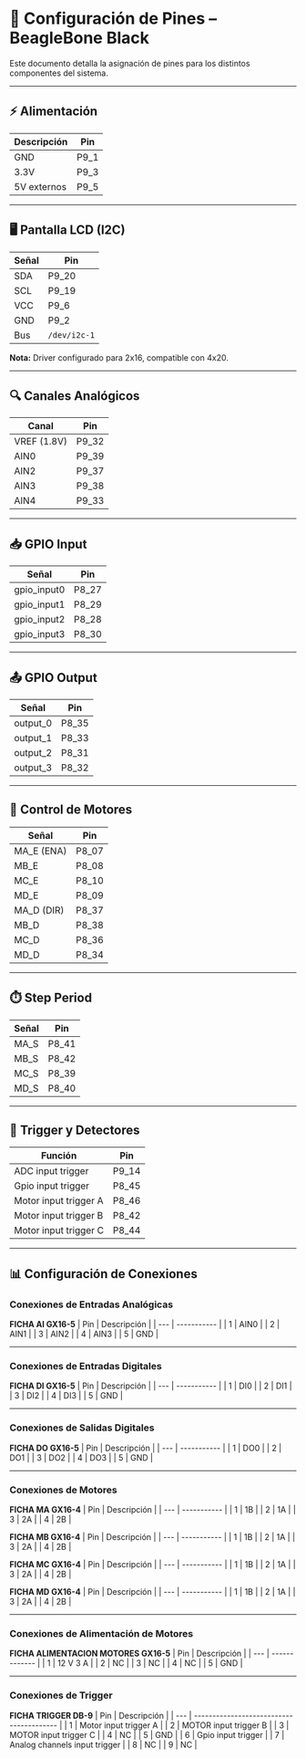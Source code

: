 # 🧰 Configuración de Pines – BeagleBone Black

Este documento detalla la asignación de pines para los distintos componentes del sistema.

---

## ⚡ Alimentación
| Descripción   | Pin     |
|---------------|---------|
| GND           | P9_1    |
| 3.3V          | P9_3    |
| 5V externos   | P9_5    |

---

## 🖥️ Pantalla LCD (I2C)
| Señal | Pin    |
|-------|--------|
| SDA   | P9_20 |
| SCL   | P9_19 |
| VCC   | P9_6  |
| GND   | P9_2  |
| Bus   | `/dev/i2c-1` |

**Nota:** Driver configurado para 2x16, compatible con 4x20.

---

## 🔍 Canales Analógicos
| Canal       | Pin   |
|-------------|--------|
| VREF (1.8V) | P9_32 |
| AIN0        | P9_39 |
| AIN2        | P9_37 |
| AIN3        | P9_38 |
| AIN4        | P9_33 |

---

## 📥 GPIO Input
| Señal       | Pin    |
|-------------|--------|
| gpio_input0 | P8_27  |
| gpio_input1 | P8_29  |
| gpio_input2 | P8_28  |
| gpio_input3 | P8_30  |

---

## 📤 GPIO Output
| Señal      | Pin    |
|------------|--------|
| output_0   | P8_35  |
| output_1   | P8_33  |
| output_2   | P8_31  |
| output_3   | P8_32  |

---

## 🚗 Control de Motores
| Señal         | Pin    |
|---------------|--------|
| MA_E (ENA)    | P8_07  |
| MB_E          | P8_08  |
| MC_E          | P8_10  |
| MD_E          | P8_09  |
| MA_D (DIR)    | P8_37  |
| MB_D          | P8_38  |
| MC_D          | P8_36  |
| MD_D          | P8_34  |
---

## ⏱️ Step Period
| Señal   | Pin    |
|---------|--------|
| MA_S    | P8_41  |
| MB_S    | P8_42  |
| MC_S    | P8_39  |
| MD_S    | P8_40  |

---

## 🚨 Trigger y Detectores
| Función                       | Pin   |
|------------------------------|--------|
| ADC input trigger            | P9_14  |
| Gpio input trigger           | P8_45  |
| Motor input trigger A        | P8_46  |
| Motor input trigger B        | P8_42  |
| Motor input trigger C        | P8_44  |

---

## 📊 Configuración de Conexiones

### Conexiones de Entradas Analógicas

**FICHA AI GX16-5**
| Pin | Descripción |
| --- | ----------- |
| 1   | AIN0        |
| 2   | AIN1        |
| 3   | AIN2        |
| 4   | AIN3        |
| 5   | GND         |

---

### Conexiones de Entradas Digitales

**FICHA DI GX16-5**
| Pin | Descripción |
| --- | ----------- |
| 1   | DI0         |
| 2   | DI1         |
| 3   | DI2         |
| 4   | DI3         |
| 5   | GND         |

---

### Conexiones de Salidas Digitales

**FICHA DO GX16-5**
| Pin | Descripción |
| --- | ----------- |
| 1   | DO0         |
| 2   | DO1         |
| 3   | DO2         |
| 4   | DO3         |
| 5   | GND         |

---

### Conexiones de Motores

**FICHA MA GX16-4**
| Pin | Descripción |
| --- | ----------- |
| 1   | 1B          |
| 2   | 1A          |
| 3   | 2A          |
| 4   | 2B          |

**FICHA MB GX16-4**
| Pin | Descripción |
| --- | ----------- |
| 1   | 1B          |
| 2   | 1A          |
| 3   | 2A          |
| 4   | 2B          |

**FICHA MC GX16-4**
| Pin | Descripción |
| --- | ----------- |
| 1   | 1B          |
| 2   | 1A          |
| 3   | 2A          |
| 4   | 2B          |

**FICHA MD GX16-4**
| Pin | Descripción |
| --- | ----------- |
| 1   | 1B          |
| 2   | 1A          |
| 3   | 2A          |
| 4   | 2B          |

---

### Conexiones de Alimentación de Motores

**FICHA ALIMENTACION MOTORES GX16-5**
| Pin | Descripción   |
| --- | ------------- |
| 1   | 12 V 3 A      |
| 2   | NC            |
| 3   | NC            |
| 4   | NC            |
| 5   | GND           |

---

### Conexiones de Trigger

**FICHA TRIGGER DB-9**
| Pin | Descripción                              |
| --- | ---------------------------------------- |
| 1   | Motor input trigger A                   |
| 2   | MOTOR input trigger B                   |
| 3   | MOTOR input trigger C                   |
| 4   | NC                                      |
| 5   | GND                                     |
| 6   | Gpio input trigger                      |
| 7   | Analog channels input trigger           |
| 8   | NC                                      |
| 9   | NC                                      |

